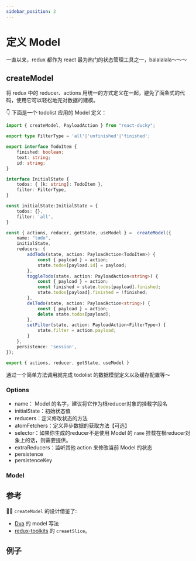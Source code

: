 ```yaml
---
sidebar_position: 2
---
```


# 定义 Model 

一直以来，redux 都作为 react 最为热门的状态管理工具之一，balalalala～～～

## createModel

将 redux 中的 reducer、actions 用统一的方式定义在一起，避免了面条式的代码，使用它可以轻松地完对数据的建模。

👇 下面是一个 todolist 应用的 Model 定义：

```ts
import { createModel, PayloadAction } from "react-ducky";

export type FilterType = 'all'|'unfinished'|'finished';

export interface TodoItem {
    finished: boolean;
    text: string;
    id: string;
}

interface InitialState {
    todos: { [k: string]: TodoItem },
    filter: FilterType,
}

const initialState:InitialState = { 
    todos: {},
    filter: 'all',
}

const { actions, reducer, getState, useModel } =  createModel({
    name: "todo",
    initialState,
    reducers: {
        addTodo(state, action: PayloadAction<TodoItem>) {
            const { payload } = action;
            state.todos[payload.id] = payload;
        },
        toggleTodo(state, action: PayloadAction<string>) {
            const { payload } = action;
            const finished = state.todos[payload].finished;
            state.todos[payload].finished = !finished;
        },
        delTodo(state, action: PayloadAction<string>) {
            const { payload } = action;
            delete state.todos[payload];
        },
        setFilter(state, action: PayloadAction<FilterType>) {
            state.filter = action.payload;
        }
    },
    persistence: 'session',
});

export { actions, reducer, getState, useModel }
```
通过一个简单方法调用就完成 todolist 的数据模型定义以及缓存配置等～

### Options

- name： Model 的名字，建议将它作为根reducer对象的挂载字段名
- initialState：初始状态值
- reducers：定义修改状态的方法
- atomFetchers：定义异步数据的获取方法【可选】
- selector：如果你生成的reducer不是使用 Model 的 `name` 挂载在根reducer对象上的话，则需要提供。
- extraReducers：监听其他 action 来修改当前 Model 的状态
- persistence
- persistenceKey

### Model

## 参考
🙏🙏 `createModel` 的设计借鉴了:
- [Dva](https://dvajs.com/guide/concepts.html#models) 的 model 写法
- [redux-toolkits](https://redux-toolkit.js.org/api/createSlice) 的 `creaetSlice`。

## 例子

